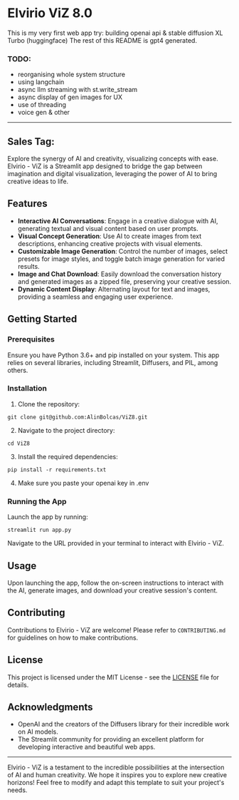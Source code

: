 # Elvirio ViZ 8.0

This is my very first web app try: building openai api & stable diffusion XL Turbo (huggingface)
The rest of this README is gpt4 generated.
### TODO:
- reorganising whole system structure
- using langchain
- async llm streaming with st.write_stream 
- async display of gen images for UX
- use of threading
- voice gen & other

---
## Sales Tag:
Explore the synergy of AI and creativity, visualizing concepts with ease. Elvirio - ViZ is a Streamlit app designed to bridge the gap between imagination and digital visualization, leveraging the power of AI to bring creative ideas to life.

## Features

- **Interactive AI Conversations**: Engage in a creative dialogue with AI, generating textual and visual content based on user prompts.
- **Visual Concept Generation**: Use AI to create images from text descriptions, enhancing creative projects with visual elements.
- **Customizable Image Generation**: Control the number of images, select presets for image styles, and toggle batch image generation for varied results.
- **Image and Chat Download**: Easily download the conversation history and generated images as a zipped file, preserving your creative session.
- **Dynamic Content Display**: Alternating layout for text and images, providing a seamless and engaging user experience.

## Getting Started

### Prerequisites

Ensure you have Python 3.6+ and pip installed on your system. This app relies on several libraries, including Streamlit, Diffusers, and PIL, among others.

### Installation

1. Clone the repository:

```
git clone git@github.com:AlinBolcas/ViZ8.git
```
2. Navigate to the project directory:

```
cd ViZ8
```

3. Install the required dependencies:

```
pip install -r requirements.txt
```

4. Make sure you paste your openai key in .env

### Running the App

Launch the app by running:

```
streamlit run app.py
```

Navigate to the URL provided in your terminal to interact with Elvirio - ViZ.

## Usage

Upon launching the app, follow the on-screen instructions to interact with the AI, generate images, and download your creative session's content.

## Contributing

Contributions to Elvirio - ViZ are welcome! Please refer to `CONTRIBUTING.md` for guidelines on how to make contributions.

## License

This project is licensed under the MIT License - see the [LICENSE](LICENSE) file for details.

## Acknowledgments

- OpenAI and the creators of the Diffusers library for their incredible work on AI models.
- The Streamlit community for providing an excellent platform for developing interactive and beautiful web apps.

---

Elvirio - ViZ is a testament to the incredible possibilities at the intersection of AI and human creativity. We hope it inspires you to explore new creative horizons!
Feel free to modify and adapt this template to suit your project's needs.
